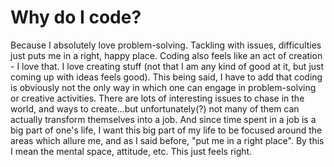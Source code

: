 # Why do I code?

Because I absolutely love problem-solving. Tackling with issues, difficulties just puts me in a right, happy place.
Coding also feels like an act of creation - I love that. I love creating stuff (not that I am any kind of good at it, but just coming up with ideas feels good).
This being said, I have to add that coding is obviously not the only way in which one can engage in problem-solving or creative activities. There are lots of interesting issues to chase in the world, and ways to create...but unfortunately(?) not many of them can actually transform themselves into a job. 
And since time spent in a job is a big part of one's life, I want this big part of my life to be focused around the areas which allure me, and as I said before, "put me in a right place". By this I mean the mental space, attitude, etc. This just feels right.


